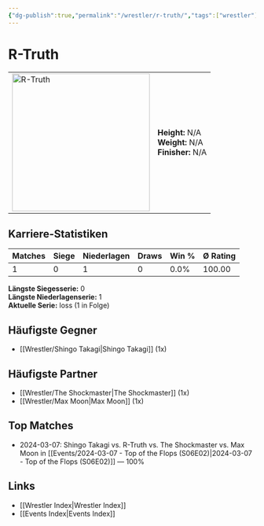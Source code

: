 ```yaml
---
{"dg-publish":true,"permalink":"/wrestler/r-truth/","tags":["wrestler"],"noteIcon":"","created":"2025-08-11T09:33:20.565+02:00"}
---
```



# R-Truth

<table>
<tr>
<td><img src="R-Truth.png" width="280" alt="R-Truth"></td>
<td>
<b>Height:</b> N/A<br>
<b>Weight:</b> N/A<br>
<b>Finisher:</b> N/A<br>
</td>
</tr>
</table>

## Karriere-Statistiken

| Matches | Siege | Niederlagen | Draws | Win % | Ø Rating |
|---------|-------|-------------|-------|-------|-----------|
| 1 | 0 | 1 | 0 | 0.0% | 100.00 |

**Längste Siegesserie:** 0<br>**Längste Niederlagenserie:** 1<br>**Aktuelle Serie:** loss (1 in Folge)


## Häufigste Gegner
- [[Wrestler/Shingo Takagi\|Shingo Takagi]] (1x)

## Häufigste Partner
- [[Wrestler/The Shockmaster\|The Shockmaster]] (1x)
- [[Wrestler/Max Moon\|Max Moon]] (1x)

## Top Matches
- 2024-03-07: Shingo Takagi vs. R-Truth vs. The Shockmaster vs. Max Moon in [[Events/2024-03-07 - Top of the Flops (S06E02)\|2024-03-07 - Top of the Flops (S06E02)]] — 100%

## Links
- [[Wrestler Index\|Wrestler Index]]
- [[Events Index\|Events Index]]
